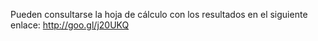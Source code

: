 Pueden consultarse la hoja de cálculo con los resultados en el siguiente enlace: <a href="http://goo.gl/j20UKQ" target="_blank" title="Enlace a la hoja de cálculo con los resultados">http://goo.gl/j20UKQ</a>
